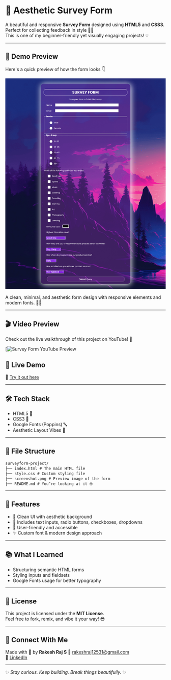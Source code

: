 # 📝 Aesthetic Survey Form

A beautiful and responsive **Survey Form** designed using **HTML5** and **CSS3**.  
Perfect for collecting feedback in style 💅✨  
This is one of my beginner-friendly yet visually engaging projects! 💡

<hr/>

## 📸 Demo Preview

Here's a quick preview of how the form looks 👇

![Survey Form Screenshot](./surveyform.png)

A clean, minimal, and aesthetic form design with responsive elements and modern fonts. 💖🧠

<hr/>

## 🎬 Video Preview

Check out the live walkthrough of this project on YouTube! 🍿

[![Survey Form YouTube Preview](https://youtu.be/Ym0zOG2t7K0)


## 🎯 Live Demo

🔗 [Try it out here](https://rakesh12531.github.io/surveyform-project/)
<hr/>


## 🛠 Tech Stack

- HTML5 🧱
- CSS3 🎨
- Google Fonts (Poppins) 🔤
- Aesthetic Layout Vibes 🌈

<hr/>

## 📁 File Structure
```
surveyform-project/
├── index.html # The main HTML file
├── style.css # Custom styling file
├── screenshot.png # Preview image of the form
├── README.md # You’re looking at it 🤓
```

<hr/>

## 🌟 Features

- 🎨 Clean UI with aesthetic background
- 🧠 Includes text inputs, radio buttons, checkboxes, dropdowns
- 💌 User-friendly and accessible
- ✨ Custom font & modern design approach

<hr/>

## 📚 What I Learned

- Structuring semantic HTML forms
- Styling inputs and fieldsets
- Google Fonts usage for better typography

<hr/>

## 📝 License

This project is licensed under the **MIT License**.  
Feel free to fork, remix, and vibe it your way! 😎

<hr/>

## 💬 Connect With Me

Made with 💖 by **Rakesh Raj S**
📧 rakeshraj12531@gmail.com  
🔗 [LinkedIn](https://www.linkedin.com/in/rakesh531)

---

✨ *Stay curious. Keep building. Break things beautifully.* ✨
